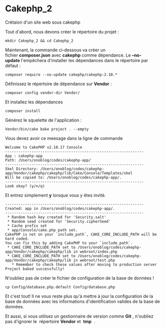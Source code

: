 # Cakephp_2
Crétaion d'un site web sous cakephp


Tout d'abord, nous devons créer le répertoire du projet :

```
mkdir Cakephp_2 && cd Cakephp_2
```

Maintenant, la commande ci-dessous va créer un fichier **composer.json** avec **cakephp** comme dépendance. Le **–no-update** l'empêchera d'installer les dépendances dans le répertoire par défaut :

```
composer require --no-update cakephp/cakephp:2.10.*
```

Définissez le répertoire de dépendance sur **Vendor** :

```
composer config vendor-dir Vendor/
```

Et installez les dépendances

```
composer install
```

Générez le squelette de l'application :

```
Vendor/bin/cake bake project . --empty
```


Vous devez avoir ce meesage dans la ligne de commande
```
Welcome to CakePHP v2.10.17 Console
---------------------------------------------------------------
App : cakephp-app
Path: /Users/onoblog/codes/cakephp-app/
---------------------------------------------------------------
Skel Directory: /Users/onoblog/codes/cakephp-app/Vendor/cakephp/cakephp/lib/Cake/Console/Templates/skel
Will be copied to: /Users/onoblog/codes/cakephp-app/.
---------------------------------------------------------------
Look okay? (y/n/q)
```

Et entrez simplement **y** lorsque vous y êtes invité.

```
---------------------------------------------------------------
Created: app in /Users/onoblog/codes/cakephp-app/.
---------------------------------------------------------------
 * Random hash key created for 'Security.salt'
 * Random seed created for 'Security.cipherSeed'
 * Cache prefix set
 * app/Console/cake.php path set.
CakePHP is not on your `include_path`, CAKE_CORE_INCLUDE_PATH will be hard coded.
You can fix this by adding CakePHP to your `include_path`.
 * CAKE_CORE_INCLUDE_PATH set to /Users/onoblog/codes/cakephp-app/Vendor/cakephp/cakephp/lib in webroot/index.php
 * CAKE_CORE_INCLUDE_PATH set to /Users/onoblog/codes/cakephp-app/Vendor/cakephp/cakephp/lib in webroot/test.php
   * Remember to check these values after moving to production server
Project baked successfully!
```

N'oubliez pas de créer le fichier de configuration de la base de données !

```
cp Config/database.php.default Config/database.php
```

Et c'est tout! Il ne vous reste plus qu'à mettre à jour la configuration de la base de données avec les informations d'identification valides de la base de données.

Et aussi, si vous utilisez un gestionnaire de version comme **Git** , n'oubliez pas d'ignorer le  répertoire **Vendor** et  **tmp**  .
